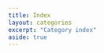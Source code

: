 ```yaml
---
title: Index
layout: categories
excerpt: "Category index"
aside: true
---
```


<script src="https://cdn.jsdelivr.net/particles.js/2.0.0/particles.min.js"></script>
<script src="https://ozmitter.github.io/assets/scripts/test.js"></script>
